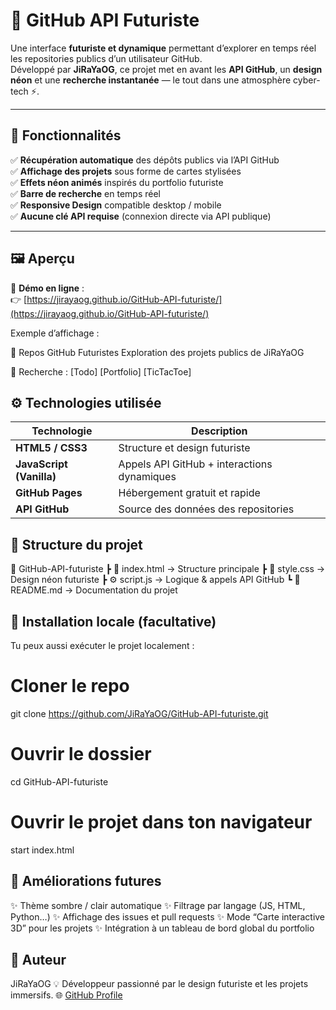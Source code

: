 # 🚀 GitHub API Futuriste

Une interface **futuriste et dynamique** permettant d’explorer en temps réel les repositories publics d’un utilisateur GitHub.  
Développé par **JiRaYaOG**, ce projet met en avant les **API GitHub**, un **design néon** et une **recherche instantanée** — le tout dans une atmosphère cyber-tech ⚡.

---

## 🧩 Fonctionnalités

✅ **Récupération automatique** des dépôts publics via l’API GitHub  
✅ **Affichage des projets** sous forme de cartes stylisées  
✅ **Effets néon animés** inspirés du portfolio futuriste  
✅ **Barre de recherche** en temps réel  
✅ **Responsive Design** compatible desktop / mobile  
✅ **Aucune clé API requise** (connexion directe via API publique)

---

## 🖼️ Aperçu

🔗 **Démo en ligne** :  
👉 [https://jirayaog.github.io/GitHub-API-futuriste/](https://jirayaog.github.io/GitHub-API-futuriste/)

Exemple d’affichage :

🚀 Repos GitHub Futuristes
Exploration des projets publics de JiRaYaOG

🔎 Recherche : [Todo] [Portfolio] [TicTacToe]

## ⚙️ Technologies utilisée

| Technologie              | Description                                 |
| ------------------------ | ------------------------------------------- |
| **HTML5 / CSS3**         | Structure et design futuriste               |
| **JavaScript (Vanilla)** | Appels API GitHub + interactions dynamiques |
| **GitHub Pages**         | Hébergement gratuit et rapide               |
| **API GitHub**           | Source des données des repositories         |

## 📁 Structure du projet

📂 GitHub-API-futuriste
 ┣ 📜 index.html      → Structure principale
 ┣ 🎨 style.css       → Design néon futuriste
 ┣ ⚙️ script.js       → Logique & appels API GitHub
 ┗ 📘 README.md       → Documentation du projet

## 🚀 Installation locale (facultative)
Tu peux aussi exécuter le projet localement :

# Cloner le repo
git clone https://github.com/JiRaYaOG/GitHub-API-futuriste.git

# Ouvrir le dossier
cd GitHub-API-futuriste

# Ouvrir le projet dans ton navigateur
start index.html

## 🧠 Améliorations futures

✨ Thème sombre / clair automatique
✨ Filtrage par langage (JS, HTML, Python…)
✨ Affichage des issues et pull requests
✨ Mode “Carte interactive 3D” pour les projets
✨ Intégration à un tableau de bord global du portfolio

## 👤 Auteur

JiRaYaOG
💡 Développeur passionné par le design futuriste et les projets immersifs.
🌐 [GitHub Profile](https://github.com/JiRaYaOG)
